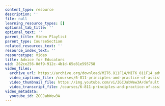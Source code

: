 ```yaml
---
content_type: resource
description: ''
file: null
learning_resource_types: []
optional_tab_title: ''
optional_text: ''
parent_title: Video Playlist
parent_type: CourseSection
related_resources_text: ''
resource_index_text: ''
resourcetype: Video
title: Advice for Educators
uid: 262ce256-0df9-912c-4b1d-65e81e595758
video_files:
  archive_url: https://archive.org/download/MIT6.811F14/MIT6_811F14_advice_for_educators_300k.mp4
  video_captions_file: /courses/6-811-principles-and-practice-of-assistive-technology-fall-2014/4fa642de3d29516588e33a6a58e09e08_ZGCJabWew3A.vtt
  video_thumbnail_file: https://img.youtube.com/vi/ZGCJabWew3A/default.jpg
  video_transcript_file: /courses/6-811-principles-and-practice-of-assistive-technology-fall-2014/e8ff97261a7e8f7c82287c8d0def2867_ZGCJabWew3A.pdf
video_metadata:
  youtube_id: ZGCJabWew3A
---
```

